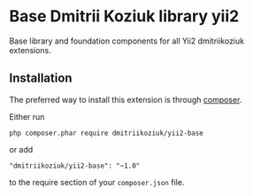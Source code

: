 Base Dmitrii Koziuk library yii2
========================
Base library and foundation components for all Yii2 dmitriikoziuk extensions.

Installation
------------

The preferred way to install this extension is through [composer](http://getcomposer.org/download/).

Either run

```
php composer.phar require dmitriikoziuk/yii2-base
```

or add

```
"dmitriikoziuk/yii2-base": "~1.0"
```

to the require section of your `composer.json` file.